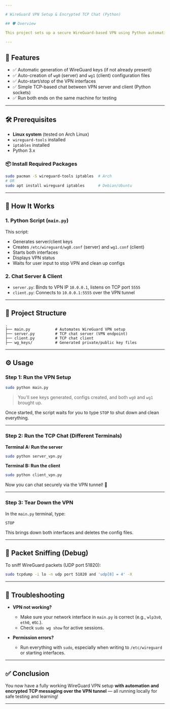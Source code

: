 ```yaml
---

# WireGuard VPN Setup & Encrypted TCP Chat (Python)

## 🛡️ Overview

This project sets up a secure WireGuard-based VPN using Python automation, and demonstrates end-to-end encrypted communication using a simple TCP server and client. It's designed for **local testing**, with both the server and client running on the same machine over the VPN tunnel.

---
```


## 🚀 Features

- ✅ Automatic generation of WireGuard keys (if not already present)
- ✅ Auto-creation of `wg0` (server) and `wg1` (client) configuration files
- ✅ Auto-start/stop of the VPN interfaces
- ✅ Simple TCP-based chat between VPN server and client (Python sockets)
- ✅ Run both ends on the same machine for testing

---

## 🛠️ Prerequisites

- **Linux system** (tested on Arch Linux)
- `wireguard-tools` installed
- `iptables` installed
- Python 3.x

### 📦 Install Required Packages
```bash
sudo pacman -S wireguard-tools iptables  # Arch
# OR
sudo apt install wireguard iptables      # Debian/Ubuntu
```

---

## 🔧 How It Works

### 1. Python Script (`main.py`)
This script:

- Generates server/client keys
- Creates `/etc/wireguard/wg0.conf` (server) and `wg1.conf` (client)
- Starts both interfaces
- Displays VPN status
- Waits for user input to stop VPN and clean up configs

### 2. Chat Server & Client

- `server.py`: Binds to VPN IP `10.0.0.1`, listens on TCP port `5555`
- `client.py`: Connects to `10.0.0.1:5555` over the VPN tunnel

---

## 📁 Project Structure

```
.
├── main.py           # Automates WireGuard VPN setup
├── server.py         # TCP chat server (VPN endpoint)
├── client.py         # TCP chat client
├── wg_keys/          # Generated private/public key files
```

---

## ⚙️ Usage

### Step 1: Run the VPN Setup
```bash
sudo python main.py
```

> You'll see keys generated, configs created, and both `wg0` and `wg1` brought up.

Once started, the script waits for you to type `STOP` to shut down and clean everything.

---

### Step 2: Run the TCP Chat (Different Terminals)

**Terminal A: Run the server**
```bash
sudo python server_vpn.py
```

**Terminal B: Run the client**
```bash
sudo python client_vpn.py
```

Now you can chat securely via the VPN tunnel! 🎉

---

### Step 3: Tear Down the VPN

In the `main.py` terminal, type:
```text
STOP
```

This brings down both interfaces and deletes the config files.

---

## 🧪 Packet Sniffing (Debug)

To sniff WireGuard packets (UDP port 51820):
```bash
sudo tcpdump -i lo -n udp port 51820 and 'udp[8] = 4' -X
```

---

## 🧯 Troubleshooting

- **VPN not working?**
  - Make sure your network interface in `main.py` is correct (e.g., `wlp3s0`, `eth0`, etc.).
  - Check `sudo wg show` for active sessions.

- **Permission errors?**
  - Run everything with `sudo`, especially when writing to `/etc/wireguard` or starting interfaces.

---

## ✅ Conclusion

You now have a fully working WireGuard VPN setup **with automation and encrypted TCP messaging over the VPN tunnel** — all running locally for safe testing and learning!

---